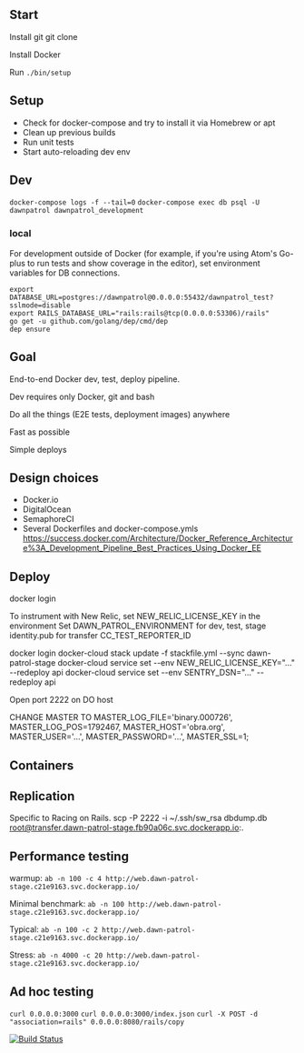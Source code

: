 ## Start

Install git
git clone

Install Docker

Run `./bin/setup`

## Setup

  * Check for docker-compose and try to install it via Homebrew or apt
  * Clean up previous builds
  * Run unit tests
  * Start auto-reloading dev env

## Dev
`docker-compose logs -f --tail=0`
`docker-compose exec db psql -U dawnpatrol dawnpatrol_development`

### local
For development outside of Docker (for example, if you're using Atom's Go-plus to run tests and show coverage in the editor), set environment variables for DB connections.

```
export DATABASE_URL=postgres://dawnpatrol@0.0.0.0:55432/dawnpatrol_test?sslmode=disable
export RAILS_DATABASE_URL="rails:rails@tcp(0.0.0.0:53306)/rails"
go get -u github.com/golang/dep/cmd/dep
dep ensure
```

## Goal

End-to-end Docker dev, test, deploy pipeline.

Dev requires only Docker, git and bash

Do all the things (E2E tests, deployment images) anywhere

Fast as possible

Simple deploys

## Design choices
* Docker.io
* DigitalOcean
* SemaphoreCI
* Several Dockerfiles and docker-compose.ymls
https://success.docker.com/Architecture/Docker_Reference_Architecture%3A_Development_Pipeline_Best_Practices_Using_Docker_EE

## Deploy
docker login

To instrument with New Relic, set NEW_RELIC_LICENSE_KEY in the environment
Set DAWN_PATROL_ENVIRONMENT for dev, test, stage
identity.pub for transfer
CC_TEST_REPORTER_ID

docker login
docker-cloud stack update -f stackfile.yml --sync dawn-patrol-stage
docker-cloud service set --env NEW_RELIC_LICENSE_KEY="…" --redeploy api
docker-cloud service set --env SENTRY_DSN="…" --redeploy api

Open port 2222 on DO host

CHANGE MASTER TO MASTER_LOG_FILE='binary.000726', MASTER_LOG_POS=1792467, MASTER_HOST='obra.org', MASTER_USER='...', MASTER_PASSWORD='...', MASTER_SSL=1;

## Containers

## Replication
Specific to Racing on Rails.
scp -P 2222 -i ~/.ssh/sw_rsa dbdump.db root@transfer.dawn-patrol-stage.fb90a06c.svc.dockerapp.io:.

## Performance testing

warmup:
`ab -n 100 -c 4 http://web.dawn-patrol-stage.c21e9163.svc.dockerapp.io/`

Minimal benchmark:
`ab -n 100 http://web.dawn-patrol-stage.c21e9163.svc.dockerapp.io/`

Typical:
`ab -n 100 -c 2 http://web.dawn-patrol-stage.c21e9163.svc.dockerapp.io/`

Stress:
`ab -n 4000 -c 20 http://web.dawn-patrol-stage.c21e9163.svc.dockerapp.io/`

## Ad hoc testing
`curl 0.0.0.0:3000`
`curl 0.0.0.0:3000/index.json`
`curl -X POST -d "association=rails" 0.0.0.0:8080/rails/copy`

[![Build Status](https://semaphoreci.com/api/v1/scott-willson/dawn-patrol/branches/master/badge.svg)](https://semaphoreci.com/scott-willson/dawn-patrol)

